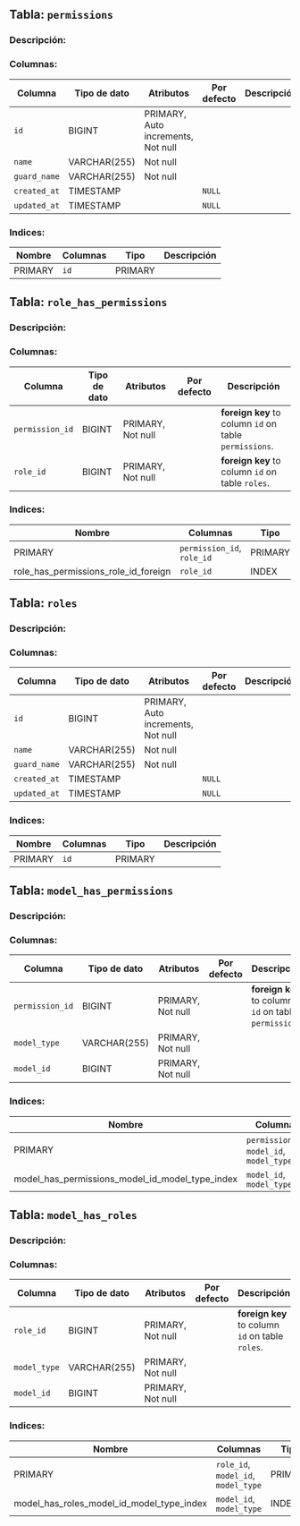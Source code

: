 
## Tabla: `permissions`

### Descripción: 



### Columnas: 

| Columna | Tipo de dato | Atributos | Por defecto | Descripción |
| --- | --- | --- | --- | ---  |
| `id` | BIGINT | PRIMARY, Auto increments, Not null |   |   |
| `name` | VARCHAR(255) | Not null |   |   |
| `guard_name` | VARCHAR(255) | Not null |   |   |
| `created_at` | TIMESTAMP |  | `NULL` |   |
| `updated_at` | TIMESTAMP |  | `NULL` |   |


### Indices: 

| Nombre | Columnas | Tipo | Descripción |
| --- | --- | --- | --- |
| PRIMARY | `id` | PRIMARY |   |


## Tabla: `role_has_permissions`

### Descripción: 



### Columnas: 

| Columna | Tipo de dato | Atributos | Por defecto | Descripción |
| --- | --- | --- | --- | ---  |
| `permission_id` | BIGINT | PRIMARY, Not null |   |  **foreign key** to column `id` on table `permissions`. |
| `role_id` | BIGINT | PRIMARY, Not null |   |  **foreign key** to column `id` on table `roles`. |


### Indices: 

| Nombre | Columnas | Tipo | Descripción |
| --- | --- | --- | --- |
| PRIMARY | `permission_id`, `role_id` | PRIMARY |   |
| role_has_permissions_role_id_foreign | `role_id` | INDEX |   |


## Tabla: `roles`

### Descripción: 



### Columnas: 

| Columna | Tipo de dato | Atributos | Por defecto | Descripción |
| --- | --- | --- | --- | ---  |
| `id` | BIGINT | PRIMARY, Auto increments, Not null |   |   |
| `name` | VARCHAR(255) | Not null |   |   |
| `guard_name` | VARCHAR(255) | Not null |   |   |
| `created_at` | TIMESTAMP |  | `NULL` |   |
| `updated_at` | TIMESTAMP |  | `NULL` |   |


### Indices: 

| Nombre | Columnas | Tipo | Descripción |
| --- | --- | --- | --- |
| PRIMARY | `id` | PRIMARY |   |




## Tabla: `model_has_permissions`

### Descripción: 



### Columnas: 

| Columna | Tipo de dato | Atributos | Por defecto | Descripción |
| --- | --- | --- | --- | ---  |
| `permission_id` | BIGINT | PRIMARY, Not null |   |  **foreign key** to column `id` on table `permissions`. |
| `model_type` | VARCHAR(255) | PRIMARY, Not null |   |   |
| `model_id` | BIGINT | PRIMARY, Not null |   |   |


### Indices: 

| Nombre | Columnas | Tipo | Descripción |
| --- | --- | --- | --- |
| PRIMARY | `permission_id`, `model_id`, `model_type` | PRIMARY |   |
| model_has_permissions_model_id_model_type_index | `model_id`, `model_type` | INDEX |   |


## Tabla: `model_has_roles`

### Descripción: 



### Columnas: 

| Columna | Tipo de dato | Atributos | Por defecto | Descripción |
| --- | --- | --- | --- | ---  |
| `role_id` | BIGINT | PRIMARY, Not null |   |  **foreign key** to column `id` on table `roles`. |
| `model_type` | VARCHAR(255) | PRIMARY, Not null |   |   |
| `model_id` | BIGINT | PRIMARY, Not null |   |   |


### Indices: 

| Nombre | Columnas | Tipo | Descripción |
| --- | --- | --- | --- |
| PRIMARY | `role_id`, `model_id`, `model_type` | PRIMARY |   |
| model_has_roles_model_id_model_type_index | `model_id`, `model_type` | INDEX |   |

